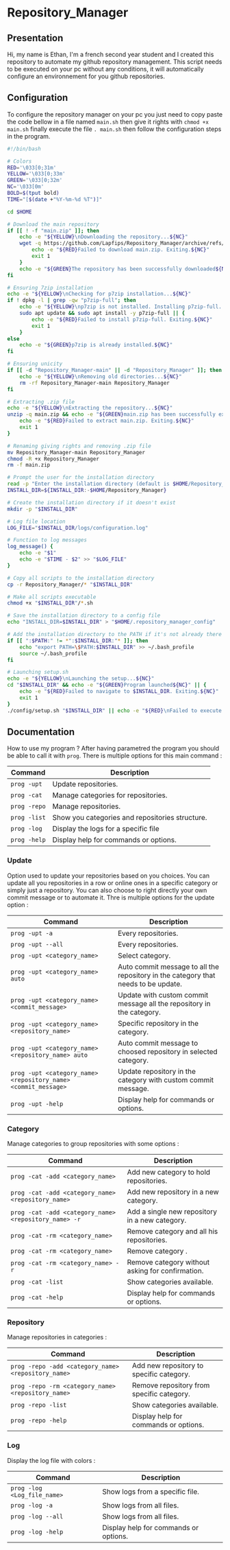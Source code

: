 # Repository_Manager

## Presentation

Hi, my name is Ethan, I'm a french second year student and I created this repository to automate my github repository management. This script needs to be executed on your pc without any conditions, it will automatically configure an environnement for you github repositories.

## Configuration

To configure the repository manager on your pc you just need to copy paste the code bellow in a file named `main.sh` then give it rights with `chmod +x main.sh` finally execute the file `. main.sh` then follow the configuration steps in the program.

```bash
#!/bin/bash

# Colors
RED='\033[0;31m'
YELLOW='\033[0;33m'
GREEN='\033[0;32m'
NC='\033[0m'
BOLD=$(tput bold)
TIME="[$(date +"%Y-%m-%d %T")]"

cd $HOME

# Download the main repository
if [[ ! -f "main.zip" ]]; then
    echo -e "${YELLOW}\nDownloading the repository...${NC}"
    wget -q https://github.com/Lapfips/Repository_Manager/archive/refs/heads/main.zip || {
        echo -e "${RED}Failed to download main.zip. Exiting.${NC}"
        exit 1
    }
    echo -e "${GREEN}The repository has been successfully downloaded${NC}"
fi

# Ensuring 7zip installation
echo -e "${YELLOW}\nChecking for p7zip installation...${NC}"
if ! dpkg -l | grep -qw "p7zip-full"; then
    echo -e "${YELLOW}\np7zip is not installed. Installing p7zip-full...${NC}"
    sudo apt update && sudo apt install -y p7zip-full || {
        echo -e "${RED}Failed to install p7zip-full. Exiting.${NC}"
        exit 1
    }
else
    echo -e "${GREEN}p7zip is already installed.${NC}"
fi

# Ensuring unicity
if [[ -d "Repository_Manager-main" || -d "Repository_Manager" ]]; then
    echo -e "${YELLOW}\nRemoving old directories...${NC}"
    rm -rf Repository_Manager-main Repository_Manager
fi

# Extracting .zip file
echo -e "${YELLOW}\nExtracting the repository...${NC}"
unzip -q main.zip && echo -e "${GREEN}main.zip has been successfully extracted${NC}" || {
    echo -e "${RED}Failed to extract main.zip. Exiting.${NC}"
    exit 1
}

# Renaming giving rights and removing .zip file
mv Repository_Manager-main Repository_Manager
chmod -R +x Repository_Manager
rm -f main.zip

# Prompt the user for the installation directory
read -p "Enter the installation directory (default is $HOME/Repository_Manager): " INSTALL_DIR
INSTALL_DIR=${INSTALL_DIR:-$HOME/Repository_Manager}

# Create the installation directory if it doesn't exist
mkdir -p "$INSTALL_DIR"

# Log file location
LOG_FILE="$INSTALL_DIR/logs/configuration.log"

# Function to log messages
log_message() {
    echo -e "$1"
    echo -e "$TIME - $2" >> "$LOG_FILE"
}

# Copy all scripts to the installation directory
cp -r Repository_Manager/* "$INSTALL_DIR"

# Make all scripts executable
chmod +x "$INSTALL_DIR"/*.sh

# Save the installation directory to a config file
echo "INSTALL_DIR=$INSTALL_DIR" > "$HOME/.repository_manager_config"

# Add the installation directory to the PATH if it's not already there
if [[ ":$PATH:" != *":$INSTALL_DIR:"* ]]; then
    echo "export PATH=\$PATH:$INSTALL_DIR" >> ~/.bash_profile
    source ~/.bash_profile
fi

# Launching setup.sh
echo -e "${YELLOW}\nLaunching the setup...${NC}"
cd "$INSTALL_DIR" && echo -e "${GREEN}Program launched${NC}" || {
    echo -e "${RED}Failed to navigate to $INSTALL_DIR. Exiting.${NC}"
    exit 1
}
./config/setup.sh "$INSTALL_DIR" || echo -e "${RED}\nFailed to execute the setup.${NC}"
```

## Documentation

How to use my program ? After having parametred the program you should be able to call it with `prog`. There is multiple options for this main command :

| Command      | Description                                     |
| ------------ | ----------------------------------------------- |
| `prog -upt`  | Update repositories.                            |
| `prog -cat`  | Manage categories for repositories.             |
| `prog -repo` | Manage repositories.                            |
| `prog -list` | Show you categories and repositories structure. |
| `prog -log`  | Display the logs for a specific file            |
| `prog -help` | Display help for commands or options.           |

### Update

Option used to update your repositories based on you choices. You can update all you repositories in a row or online ones in a specific category or simply just a repository. You can also choose to right directly your own commit message or to automate it. Thre is multiple options for the update option :

| Command                                                        | Description                                                                        |
| -------------------------------------------------------------- | ---------------------------------------------------------------------------------- |
| `prog -upt -a`                                                 | Every repositories.                                                                |
| `prog -upt --all`                                              | Every repositories.                                                                |
| `prog -upt <category_name>`                                    | Select category.                                                                   |
| `prog -upt <category_name> auto`                               | Auto commit message to all the repository in the category that needs to be update. |
| `prog -upt <category_name> <commit_message>`                   | Update with custom commit message all the repository in the category.              |
| `prog -upt <category_name> <repository_name>`                  | Specific repository in the category.                                               |
| `prog -upt <category_name> <repository_name> auto`             | Auto commit message to choosed repository in selected category.                    |
| `prog -upt <category_name> <repository_name> <commit_message>` | Update repository in the category with custom commit message.                      |
| `prog -upt -help`                                              | Display help for commands or options.                                              |

### Category

Manage categories to group repositories with some options :

| Command                                               | Description                                      |
| ----------------------------------------------------- | ------------------------------------------------ |
| `prog -cat -add <category_name>`                      | Add new category to hold repositories.           |
| `prog -cat -add <category_name> <repository_name>`    | Add new repository in a new category.            |
| `prog -cat -add <category_name> <repository_name> -r` | Add a single new repository in a new category.   |
| `prog -cat -rm <category_name>`                       | Remove category and all his repositories.        |
| `prog -cat -rm <category_name>`                       | Remove category .                                |
| `prog -cat -rm <category_name> -r`                    | Remove category without asking for confirmation. |
| `prog -cat -list`                                     | Show categories available.                       |
| `prog -cat -help`                                     | Display help for commands or options.            |

### Repository

Manage repositories in categories :

| Command                                             | Description                               |
| --------------------------------------------------- | ----------------------------------------- |
| `prog -repo -add <category_name> <repository_name>` | Add new repository to specific category.  |
| `prog -repo -rm <category_name> <repository_name>`  | Remove repository from specific category. |
| `prog -repo -list`                                  | Show categories available.                |
| `prog -repo -help`                                  | Display help for commands or options.     |

### Log

Display the log file with colors :

| Command                     | Description                           |
| --------------------------- | ------------------------------------- |
| `prog -log <Log_file_name>` | Show logs from a specific file.       |
| `prog -log -a`              | Show logs from all files.             |
| `prog -log --all`           | Show logs from all files.             |
| `prog -log -help`           | Display help for commands or options. |
